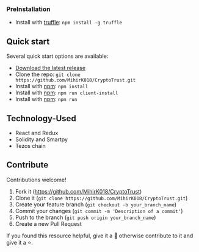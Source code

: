 ### PreInstallation
- Install with [truffle](https://www.trufflesuite.com/): `npm install -g truffle`

## Quick start

Several quick start options are available:

- [Download the latest release](https://github.com/twbs/bootstrap/archive/v5.0.1.zip)
- Clone the repo: `git clone https://github.com/MihirK018/CryptoTrust.git`
- Install with [npm](https://www.npmjs.com/): `npm install`
- Install with [npm](https://www.npmjs.com/): `npm run client-install`
- Install with [npm](https://www.npmjs.com/): `npm run`

## Technology-Used
  - React and Redux
  - Solidity and Smartpy
  - Tezos chain

## Contribute

Contributions welcome!

1.  Fork it (<https://github.com/MihirK018/CryptoTrust>)
2.  Clone it (`git clone https://github.com/MihirK018/CryptoTrust.git`)
3.  Create your feature branch (`git checkout -b your_branch_name`)
4.  Commit your changes (`git commit -m 'Description of a commit'`)
5.  Push to the branch (`git push origin your_branch_name`)
6.  Create a new Pull Request

If you found this resource helpful, give it a 🌟 otherwise contribute to it and give it a ⭐️.
